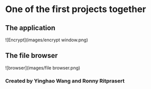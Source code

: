 # One of the first projects together

## The application
![Encrypt](images/encrypt window.png)

## The file browser
![browser](images/file browser.png)

### Created by Yinghao Wang and Ronny Ritprasert